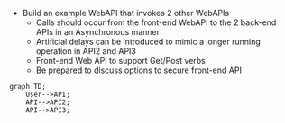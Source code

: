 - Build an example WebAPI that invokes 2 other WebAPIs
  - Calls should occur from the front-end WebAPI to the 2 back-end APIs in an Asynchronous manner
  - Artificial delays can be introduced to mimic a longer running operation in API2 and API3
  - Front-end Web API to support Get/Post verbs
  - Be prepared to discuss options to secure front-end API

```mermaid
graph TD;
    User-->API;
    API-->API2;
    API-->API3;
```